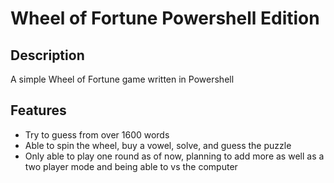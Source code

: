 # Wheel of Fortune Powershell Edition

## Description
A simple Wheel of Fortune game written in Powershell

## Features
- Try to guess from over 1600 words
- Able to spin the wheel, buy a vowel, solve, and guess the puzzle
- Only able to play one round as of now, planning to add more as well as a two player mode and being able to vs the computer
